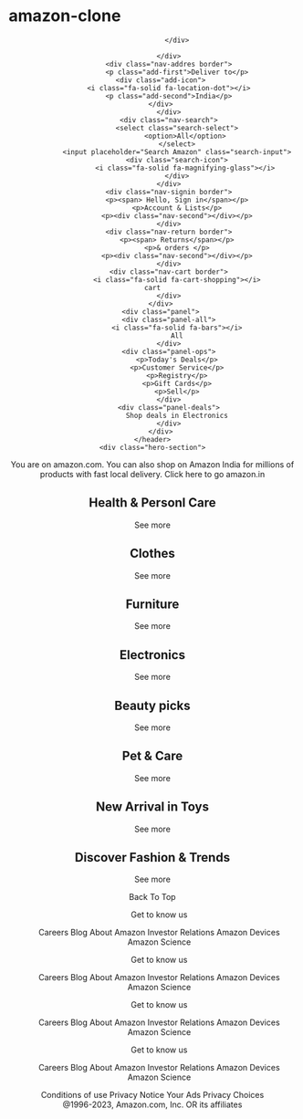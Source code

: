 # amazon-clone
<!DOCTYPE html>
<html lang="en">
<head>
    <meta charset="UTF-8">
    <meta name="viewport" content="width=device-width, initial-scale=1.0">
    <title>Amazon</title>
    <link rel="stylesheet" href="https://cdnjs.cloudflare.com/ajax/libs/font-awesome/6.5.2/css/all.min.css" integrity="sha512-SnH5WK+bZxgPHs44uWIX+LLJAJ9/2PkPKZ5QiAj6Ta86w+fsb2TkcmfRyVX3pBnMFcV7oQPJkl9QevSCWr3W6A==" crossorigin="anonymous" referrerpolicy="no-referrer" />
    <link rel="stylesheet" href="style.css">
</head>
<body>
    <header>
        <div class="navbar">
            <div class="nav-logo border">
                <div class="logo">

                </div>

            </div>
            <div class="nav-addres border">
                <p class="add-first">Deliver to</p>
        <div class="add-icon">
            <i class="fa-solid fa-location-dot"></i>
            <p class="add-second">India</p>
        </div>
            </div>
            <div class="nav-search">
                <select class="search-select">
                    <option>All</option>
                </select>
                <input placeholder="Search Amazon" class="search-input">
                <div class="search-icon">
                    <i class="fa-solid fa-magnifying-glass"></i>
                </div>
            </div>
            <div class="nav-signin border">
                <p><span> Hello, Sign in</span></p>
                <p>Account & Lists</p>
                <p><div class="nav-second"></div></p>
            </div>
            <div class="nav-return border">
                <p><span> Returns</span></p>
                <p>& orders </p>
                <p><div class="nav-second"></div></p>
            </div>
            <div class="nav-cart border">
                <i class="fa-solid fa-cart-shopping"></i>
    cart
            </div>
        </div>
        <div class="panel">
            <div class="panel-all">
                <i class="fa-solid fa-bars"></i>
                All
            </div>
            <div class="panel-ops">
                <p>Today's Deals</p>
                <p>Customer Service</p>
                <p>Registry</p>
                <p>Gift Cards</p>
                <p>Sell</p>
            </div>
            <div class="panel-deals">
                Shop deals in Electronics
            </div>
        </div>
    </header>
    <div class="hero-section">
<div class="hero-msg">
    <p>You are on amazon.com. You can also shop on Amazon India for millions of products with fast local delivery. <a> Click here to go amazon.in </a> </p>
</div>
    </div>
    <div class="shop-section">
        <div class="box1 box">
           <div class="box-content">
             <h2>Health & Personl Care</h2>
            <div class="box-img" style="background-image: url('Amazon Clone (Resources)/box1_image.jpg');">
            </div>
            <p> See more</p>
        </div>
        </div>
        <div class="box2 box">  <div class="box-content">
            <h2>Clothes</h2>
           <div class="box-img" style="background-image: url('Amazon Clone (Resources)/box2_image.jpg');">
           </div>
           <p> See more</p>
       </div></div>
        <div class="box3 box">  <div class="box-content">
            <h2>Furniture</h2>
           <div class="box-img" style="background-image: url('Amazon Clone (Resources)/box3_image.jpg');">
           </div>
           <p> See more</p>
       </div></div>
        <div class="box4 box">  <div class="box-content">
            <h2>Electronics</h2>
           <div class="box-img" style="background-image: url('Amazon Clone (Resources)/box4_image.jpg');">
           </div>
           <p> See more</p>
       </div></div>
       <div class="box5 box">
        <div class="box-content">
          <h2>Beauty picks</h2>
         <div class="box-img" style="background-image: url('Amazon Clone (Resources)/box5_image.jpg');">
         </div>
         <p> See more</p>
     </div>
     </div>
     <div class="box6 box">  <div class="box-content">
         <h2>Pet & Care</h2>
        <div class="box-img" style="background-image: url('Amazon Clone (Resources)/box6_image.jpg');">
        </div>
        <p> See more</p>
    </div></div>
     <div class="box7 box">  <div class="box-content">
         <h2>New Arrival in Toys</h2>
        <div class="box-img" style="background-image: url('Amazon Clone (Resources)/box7_image.jpg');">
        </div>
        <p> See more</p>
    </div></div>
     <div class="box8 box">  <div class="box-content">
         <h2>Discover Fashion & Trends</h2>
        <div class="box-img" style="background-image: url('Amazon Clone (Resources)/box8_image.jpg');">
        </div>
        <p> See more</p>
    </div></div>
    </div>
    <footer>
    <div class="foot-panel1">
        Back To Top
    </div>
    <div class="foot-panel2">
        <ul>
        <P>Get to know us</P>
        <a>Careers</a>
        <a>Blog</a>
        <a>About Amazon</a>
        <a>Investor Relations</a>
        <a>Amazon Devices</a>
        <a>Amazon Science</a>
        </ul>
        <ul>
            <P>Get to know us</P>
            <a>Careers</a>
            <a>Blog</a>
            <a>About Amazon</a>
            <a>Investor Relations</a>
            <a>Amazon Devices</a>
            <a>Amazon Science</a>
            </ul>
            <ul>
                <P>Get to know us</P>
                <a>Careers</a>
                <a>Blog</a>
                <a>About Amazon</a>
                <a>Investor Relations</a>
                <a>Amazon Devices</a>
                <a>Amazon Science</a>
                </ul>
                <ul>
                    <P>Get to know us</P>
                    <a>Careers</a>
                    <a>Blog</a>
                    <a>About Amazon</a>
                    <a>Investor Relations</a>
                    <a>Amazon Devices</a>
                    <a>Amazon Science</a>
                    </ul>
    </div>
    <div class="foot-panel3">
        <div class="logo"></div>
    </div>
    <div class="foot-panel4">
        <div class="pages">
            <a>Conditions of use</a>
            <a>Privacy Notice</a>
            <a>Your Ads Privacy Choices </a>
        </div>
        <div class="copyright">
            @1996-2023, Amazon.com, Inc. OR its affiliates
        </div>
    </div>
    </footer>
</body>
</html>
